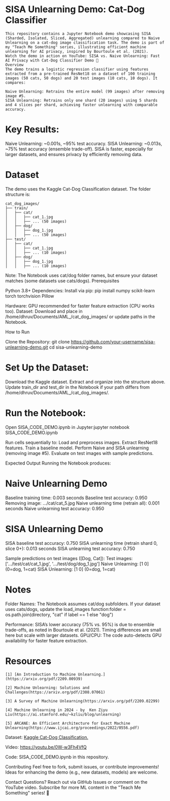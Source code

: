 # SISA Unlearning Demo: Cat-Dog Classifier

    This repository contains a Jupyter Notebook demo showcasing SISA (Sharded, Isolated, Sliced, Aggregated) unlearning compared to Naive Unlearning on a cat-dog image classification task. The demo is part of my "Teach Me Something" series, illustrating efficient machine unlearning for AI privacy, inspired by Bourtoule et al. (2021).
    Watch the demo in action on YouTube: SISA vs. Naive Unlearning: Fast AI Privacy with Cat-Dog Classifier Demo 🎥
    Overview
    The demo trains a logistic regression classifier using features extracted from a pre-trained ResNet18 on a dataset of 100 training images (50 cats, 50 dogs) and 20 test images (10 cats, 10 dogs). It compares:

    Naive Unlearning: Retrains the entire model (99 images) after removing image #5.
    SISA Unlearning: Retrains only one shard (20 images) using 5 shards and 4 slices per shard, achieving faster unlearning with comparable accuracy.

# Key Results:

Naive Unlearning: ~0.001s, ~95% test accuracy.
SISA Unlearning: ~0.013s, ~75% test accuracy (ensemble trade-off).
SISA is faster, especially for larger datasets, and ensures privacy by efficiently removing data.

# Dataset
The demo uses the Kaggle Cat-Dog Classification dataset. The folder structure is:

    cat_dog_images/
    ├── train/
    │   ├── cat/
    │   │   ├── cat_1.jpg
    │   │   ├── ... (50 images)
    │   ├── dog/
    │   │   ├── dog_1.jpg
    │   │   ├── ... (50 images)
    ├── test/
    │   ├── cat/
    │   │   ├── cat_1.jpg
    │   │   ├── ... (10 images)
    │   ├── dog/
    │   │   ├── dog_1.jpg
    │   │   ├── ... (10 images)

Note: The Notebook uses cat/dog folder names, but ensure your dataset matches (some datasets use cats/dogs).
Prerequisites

Python 3.8+
Dependencies: Install via pip: pip install numpy scikit-learn torch torchvision Pillow


Hardware: GPU recommended for faster feature extraction (CPU works too).
Dataset: Download and place in /home/dhruv/Documents/AML_/cat_dog_images/ or update paths in the Notebook.

How to Run

Clone the Repository:
git clone https://github.com/your-username/sisa-unlearning-demo.git
cd sisa-unlearning-demo


# Set Up the Dataset:

Download the Kaggle dataset.
Extract and organize into the structure above.
Update train_dir and test_dir in the Notebook if your path differs from /home/dhruv/Documents/AML_/cat_dog_images/.


# Run the Notebook:

Open SISA_CODE_DEMO.ipynb in Jupyter:jupyter notebook SISA_CODE_DEMO.ipynb

Run cells sequentially to:
Load and preprocess images.
Extract ResNet18 features.
Train a baseline model.
Perform Naive and SISA unlearning (removing image #5).
Evaluate on test images with sample predictions.

Expected Output
Running the Notebook produces:

# Naive Unlearning Demo
Baseline training time: 0.003 seconds
Baseline test accuracy: 0.950
Removing image: .../cat/cat_5.jpg
Naive unlearning time (retrain all): 0.001 seconds
Naive unlearning test accuracy: 0.950

# SISA Unlearning Demo
SISA baseline test accuracy: 0.750
SISA unlearning time (retrain shard 0, slice 0+): 0.013 seconds
SISA unlearning test accuracy: 0.750

Sample predictions on test images ([Dog, Cat]):
Test images: ['.../test/cat/cat_1.jpg', '.../test/dog/dog_1.jpg']
Naive Unlearning: [1 0] (0=dog, 1=cat)
SISA Unlearning: [1 0] (0=dog, 1=cat)

# Notes

Folder Names: The Notebook assumes cat/dog subfolders. If your dataset uses cats/dogs, update the load_images function:folder = os.path.join(directory, "cat" if label == 1 else "dog")

Performance: SISA’s lower accuracy (75% vs. 95%) is due to ensemble trade-offs, as noted in Bourtoule et al. (2021). Timing differences are small here but scale with larger datasets.
GPU/CPU: The code auto-detects GPU availability for faster feature extraction.

# Resources

    [1] [An Introduction to Machine Unlearning.](https://arxiv.org/pdf/2209.00939)

    [2] Machine Unlearning: Solutions and Challenges(https://arxiv.org/pdf/2308.07061)

    [3] A Survey of Machine Unlearning(https://arxiv.org/pdf/2209.02299)

    [4] Machine Unlearning in 2024 - by  Ken Ziyu Liu(https://ai.stanford.edu/~kzliu/blog/unlearning)

    [5] ARCANE: An Efficient Architecture for Exact Machine Unlearning(https://www.ijcai.org/proceedings/2022/0556.pdf)

Dataset: [Kaggle Cat-Dog Classification.](https://www.kaggle.com/datasets/dhruvpanchal1/cat-dog-classification)

Video: https://youtu.be/0W-w3Fh4VfQ

Code: SISA_CODE_DEMO.ipynb in this repository.

Contributing
Feel free to fork, submit issues, or contribute improvements! Ideas for enhancing the demo (e.g., new datasets, models) are welcome.

Contact
Questions? Reach out via GitHub Issues or comment on the YouTube video. Subscribe for more ML content in the "Teach Me Something" series! 🚀